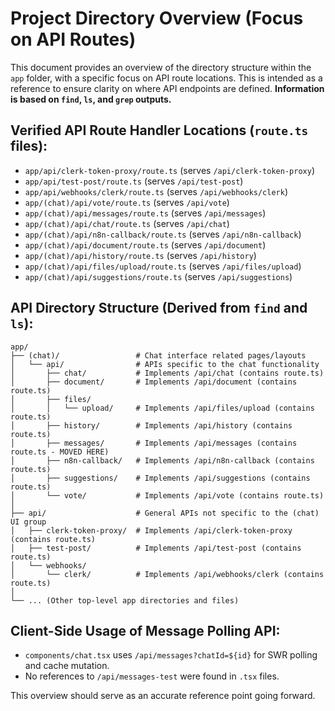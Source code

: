 # Project Directory Overview (Focus on API Routes)

This document provides an overview of the directory structure within the `app` folder, with a specific focus on API route locations. This is intended as a reference to ensure clarity on where API endpoints are defined. **Information is based on `find`, `ls`, and `grep` outputs.**

## Verified API Route Handler Locations (`route.ts` files):

*   `app/api/clerk-token-proxy/route.ts` (serves `/api/clerk-token-proxy`)
*   `app/api/test-post/route.ts` (serves `/api/test-post`)
*   `app/api/webhooks/clerk/route.ts` (serves `/api/webhooks/clerk`)
*   `app/(chat)/api/vote/route.ts` (serves `/api/vote`)
*   `app/(chat)/api/messages/route.ts` (serves `/api/messages`)
*   `app/(chat)/api/chat/route.ts` (serves `/api/chat`)
*   `app/(chat)/api/n8n-callback/route.ts` (serves `/api/n8n-callback`)
*   `app/(chat)/api/document/route.ts` (serves `/api/document`)
*   `app/(chat)/api/history/route.ts` (serves `/api/history`)
*   `app/(chat)/api/files/upload/route.ts` (serves `/api/files/upload`)
*   `app/(chat)/api/suggestions/route.ts` (serves `/api/suggestions`)

## API Directory Structure (Derived from `find` and `ls`):

```
app/
├── (chat)/                 # Chat interface related pages/layouts
│   └── api/                # APIs specific to the chat functionality
│       ├── chat/           # Implements /api/chat (contains route.ts)
│       ├── document/       # Implements /api/document (contains route.ts)
│       ├── files/
│       │   └── upload/     # Implements /api/files/upload (contains route.ts)
│       ├── history/        # Implements /api/history (contains route.ts)
│       ├── messages/       # Implements /api/messages (contains route.ts - MOVED HERE)
│       ├── n8n-callback/   # Implements /api/n8n-callback (contains route.ts)
│       ├── suggestions/    # Implements /api/suggestions (contains route.ts)
│       └── vote/           # Implements /api/vote (contains route.ts)
│
├── api/                    # General APIs not specific to the (chat) UI group
│   ├── clerk-token-proxy/  # Implements /api/clerk-token-proxy (contains route.ts)
│   ├── test-post/          # Implements /api/test-post (contains route.ts)
│   └── webhooks/
│       └── clerk/          # Implements /api/webhooks/clerk (contains route.ts)
│
└── ... (Other top-level app directories and files)
```

## Client-Side Usage of Message Polling API:

*   `components/chat.tsx` uses `/api/messages?chatId=${id}` for SWR polling and cache mutation.
*   No references to `/api/messages-test` were found in `.tsx` files.

This overview should serve as an accurate reference point going forward. 